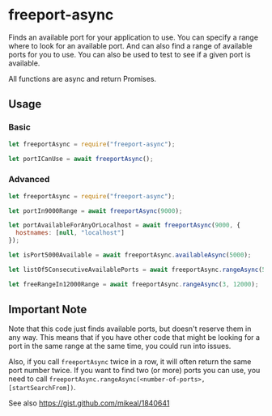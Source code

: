 # freeport-async

Finds an available port for your application to use.
You can specify a range where to look for an available port.
And can also find a range of available ports for you to use.
You can also be used to test to see if a given port is available.

All functions are async and return Promises.

## Usage

### Basic

```js
let freeportAsync = require("freeport-async");

let portICanUse = await freeportAsync();
```

### Advanced

```js
let freeportAsync = require("freeport-async");

let portIn9000Range = await freeportAsync(9000);

let portAvailableForAnyOrLocalhost = await freeportAsync(9000, {
  hostnames: [null, "localhost"]
});

let isPort5000Available = await freeportAsync.availableAsync(5000);

let listOf5ConsecutiveAvailablePorts = await freeportAsync.rangeAsync(5);

let freeRangeIn12000Range = await freeportAsync.rangeAsync(3, 12000);
```

## Important Note

Note that this code just finds available ports, but doesn't reserve them in any way.
This means that if you have other code that might be looking for a port in the same range at the same time, you could run into issues.

Also, if you call `freeportAsync` twice in a row, it will often return the same port number twice. If you want to find two (or more) ports you can use, you need to call `freeportAsync.rangeAsync(<number-of-ports>, [startSearchFrom])`.

See also https://gist.github.com/mikeal/1840641
